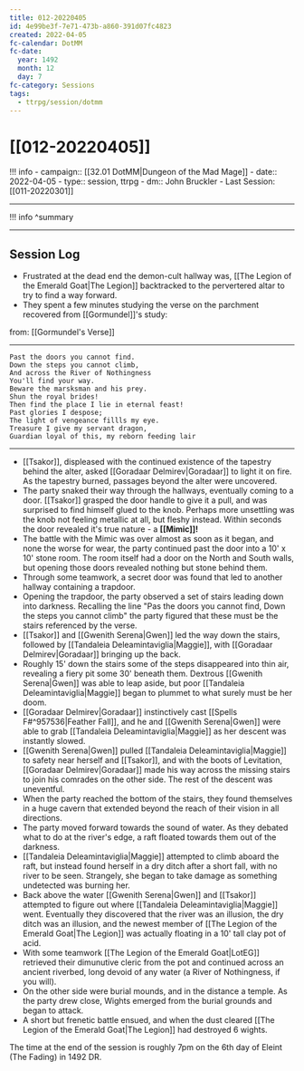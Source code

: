 ```yaml
---
title: 012-20220405
id: 4e99be3f-7e71-473b-a860-391d07fc4823
created: 2022-04-05
fc-calendar: DotMM
fc-date:
  year: 1492
  month: 12
  day: 7
fc-category: Sessions
tags:
  - ttrpg/session/dotmm
---
```


# [[012-20220405]]

!!! info
    - campaign:: [[32.01 DotMM|Dungeon of the Mad Mage]]
    - date:: 2022-04-05
    - type:: session, ttrpg
    - dm:: John Bruckler
    - Last Session: [[011-20220301]]


---

!!! info
    ^summary

---

## Session Log

- Frustrated at the dead end the demon-cult hallway was, [[The Legion of the Emerald Goat|The Legion]] backtracked to the pervertered altar to try to find a way forward.
- They spent a few minutes studying the verse on the parchment recovered from [[Gormundel]]'s study:

from: [[Gormundel's Verse]]

---
    Past the doors you cannot find.
    Down the steps you cannot climb,
    And across the River of Nothingness
    You'll find your way.
    Beware the marsksman and his prey.
    Shun the royal brides!
    Then find the place I lie in eternal feast!
    Past glories I despose;
    The light of vengeance fillls my eye.
    Treasure I give my servant dragon,
    Guardian loyal of this, my reborn feeding lair
---


- [[Tsakor]], displeased with the continued existence of the tapestry behind the alter, asked [[Goradaar Delmirev|Goradaar]] to light it on fire. As the tapestry burned, passages beyond the alter were uncovered. 
- The party snaked their way through the hallways, eventually coming to a door. [[Tsakor]] grasped the door handle to give it a pull, and was surprised to find himself glued to the knob. Perhaps more unsettling was the knob not feeling metallic at all, but fleshy instead. Within seconds the door revealed it's true nature - a **[[Mimic]]!**
- The battle with the Mimic was over almost as soon as it began, and none the worse for wear, the party continued past the door into a 10' x 10' stone room. The room itself had a door on the North and South walls, but opening those doors revealed nothing but stone behind them.
- Through some teamwork, a secret door was found that led to another hallway containing a trapdoor.
- Opening the trapdoor, the party observed a set of stairs leading down into darkness. Recalling the line "Pas the doors you cannot find, Down the steps you cannot climb" the party figured that these must be the stairs referenced by the verse.
- [[Tsakor]] and [[Gwenith Serena|Gwen]] led the way down the stairs, followed by [[Tandaleia Deleamintaviglia|Maggie]], with [[Goradaar Delmirev|Goradaar]] bringing up the back.
- Roughly 15' down the stairs some of the steps disappeared into thin air, revealing a fiery pit some 30' beneath them. Dextrous [[Gwenith Serena|Gwen]] was able to leap aside, but poor [[Tandaleia Deleamintaviglia|Maggie]] began to plummet to what surely must be her doom.
- [[Goradaar Delmirev|Goradaar]] instinctively cast [[Spells F#^957536|Feather Fall]], and he and [[Gwenith Serena|Gwen]] were able to grab [[Tandaleia Deleamintaviglia|Maggie]] as her descent was instantly slowed.
- [[Gwenith Serena|Gwen]] pulled [[Tandaleia Deleamintaviglia|Maggie]] to safety near herself and [[Tsakor]], and with the boots of Levitation, [[Goradaar Delmirev|Goradaar]] made his way across the missing stairs to join his comrades on the other side. The rest of the descent was uneventful.
- When the party reached the bottom of the stairs, they found themselves in a huge cavern that extended beyond the reach of their vision in all directions.
- The party moved forward towards the sound of water. As they debated what to do at the river's edge, a raft floated towards them out of the darkness. 
- [[Tandaleia Deleamintaviglia|Maggie]] attempted to climb aboard the raft, but instead found herself in a dry ditch after a short fall, with no river to be seen. Strangely, she began to take damage as something undetected was burning her.
- Back above the water [[Gwenith Serena|Gwen]] and [[Tsakor]] attempted to figure out where [[Tandaleia Deleamintaviglia|Maggie]] went. Eventually they discovered that the river was an illusion, the dry ditch was an illusion, and the newest member of [[The Legion of the Emerald Goat|The Legion]] was actually floating in a 10' tall clay pot of acid.
- With some teamwork [[The Legion of the Emerald Goat|LotEG]] retrieved their dimunutive cleric from the pot and continued across an ancient riverbed, long devoid of any water (a River of Nothingness, if you will).
- On the other side were burial mounds, and in the distance a temple. As the party drew close, Wights emerged from the burial grounds and began to attack.
- A short but frenetic battle ensued, and when the dust cleared [[The Legion of the Emerald Goat|The Legion]] had destroyed 6 wights.

The time at the end of the session is roughly 7pm on the 6th day of Eleint (The Fading) in 1492 DR.
